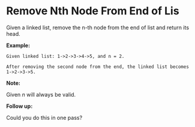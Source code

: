 # Remove Nth Node From End of Lis

Given a linked list, remove the n-th node from the end of list and return its head.

**Example:**

```pseudo
Given linked list: 1->2->3->4->5, and n = 2.

After removing the second node from the end, the linked list becomes 1->2->3->5.
```

**Note:**

Given _n_ will always be valid.

**Follow up:**

Could you do this in one pass?
